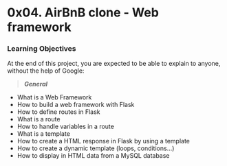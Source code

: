 # 0x04. AirBnB clone - Web framework

### Learning Objectives
At the end of this project, you are expected to be able to explain to anyone, without the help of Google:

> _**General**_
* What is a Web Framework
* How to build a web framework with Flask
* How to define routes in Flask
* What is a route
* How to handle variables in a route
* What is a template
* How to create a HTML response in Flask by using a template
* How to create a dynamic template (loops, conditions…)
* How to display in HTML data from a MySQL database
